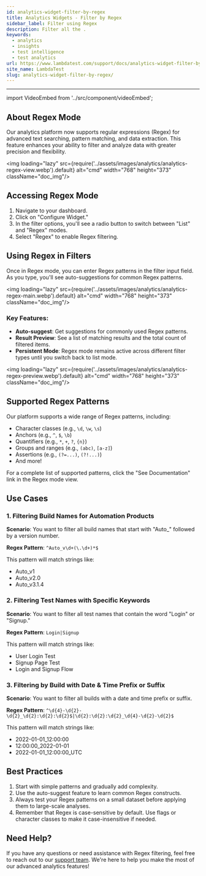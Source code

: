 ```yaml
---
id: analytics-widget-filter-by-regex
title: Analytics Widgets - Filter by Regex
sidebar_label: Filter using Regex
description: Filter all the .
keywords:
  - analytics
  - insights
  - test intelligence
  - test analytics
url: https://www.lambdatest.com/support/docs/analytics-widget-filter-by-regex/
site_name: LambdaTest
slug: analytics-widget-filter-by-regex/
---
```


<script type="application/ld+json"
      dangerouslySetInnerHTML={{ __html: JSON.stringify({
       "@context": "https://schema.org",
        "@type": "BreadcrumbList",
        "itemListElement": [{
          "@type": "ListItem",
          "position": 1,
          "name": "Home",
          "item": "https://www.lambdatest.com"
        },{
          "@type": "ListItem",
          "position": 2,
          "name": "Support",
          "item": "https://www.lambdatest.com/support/docs/"
        },{
          "@type": "ListItem",
          "position": 3,
          "name": "Test Overview",
          "item": "https://www.lambdatest.com/support/docs/analytics-widget-filter-by-regex/"
        }]
      })
    }}
></script>
---
import VideoEmbed from '../src/component/videoEmbed';

## About Regex Mode

Our analytics platform now supports regular expressions (Regex) for advanced text searching, pattern matching, and data extraction. This feature enhances your ability to filter and analyze data with greater precision and flexibility.

<img loading="lazy" src={require('../assets/images/analytics/analytics-regex-view.webp').default} alt="cmd" width="768" height="373" className="doc_img"/>

## Accessing Regex Mode

1. Navigate to your dashboard.
2. Click on "Configure Widget."
3. In the filter options, you'll see a radio button to switch between "List" and "Regex" modes.
4. Select "Regex" to enable Regex filtering.

## Using Regex in Filters

Once in Regex mode, you can enter Regex patterns in the filter input field. As you type, you'll see auto-suggestions for common Regex patterns.

<img loading="lazy" src={require('../assets/images/analytics/analytics-regex-main.webp').default} alt="cmd" width="768" height="373" className="doc_img"/>


### Key Features:

- **Auto-suggest**: Get suggestions for commonly used Regex patterns.
- **Result Preview**: See a list of matching results and the total count of filtered items.
- **Persistent Mode**: Regex mode remains active across different filter types until you switch back to list mode.

<img loading="lazy" src={require('../assets/images/analytics/analytics-regex-preview.webp').default} alt="cmd" width="768" height="373" className="doc_img"/>

## Supported Regex Patterns

Our platform supports a wide range of Regex patterns, including:

- Character classes (e.g., `\d`, `\w`, `\s`)
- Anchors (e.g., `^`, `$`, `\b`)
- Quantifiers (e.g., `*`, `+`, `?`, `{n}`)
- Groups and ranges (e.g., `(abc)`, `[a-z]`)
- Assertions (e.g., `(?=...)`, `(?!...)`)
- And more!

For a complete list of supported patterns, click the "See Documentation" link in the Regex mode view.

## Use Cases

### 1. Filtering Build Names for Automation Products

**Scenario**: You want to filter all build names that start with "Auto_" followed by a version number.

**Regex Pattern**: `^Auto_v\d+(\.\d+)*$`

This pattern will match strings like:
- Auto_v1
- Auto_v2.0
- Auto_v3.1.4

### 2. Filtering Test Names with Specific Keywords

**Scenario**: You want to filter all test names that contain the word "Login" or "Signup."

**Regex Pattern**: `Login|Signup`

This pattern will match strings like:
- User Login Test
- Signup Page Test
- Login and Signup Flow

### 3. Filtering by Build with Date & Time Prefix or Suffix

**Scenario**: You want to filter all builds with a date and time prefix or suffix.

**Regex Pattern**: `^\d{4}-\d{2}-\d{2}_\d{2}:\d{2}:\d{2}$|\d{2}:\d{2}:\d{2}_\d{4}-\d{2}-\d{2}$`

This pattern will match strings like:
- 2022-01-01_12:00:00
- 12:00:00_2022-01-01
- 2022-01-01_12:00:00_UTC

## Best Practices

1. Start with simple patterns and gradually add complexity.
2. Use the auto-suggest feature to learn common Regex constructs.
3. Always test your Regex patterns on a small dataset before applying them to large-scale analyses.
4. Remember that Regex is case-sensitive by default. Use flags or character classes to make it case-insensitive if needed.

## Need Help?

If you have any questions or need assistance with Regex filtering, feel free to reach out to our [support team](mailto:support@lambdatest.com). We're here to help you make the most of our advanced analytics features!




